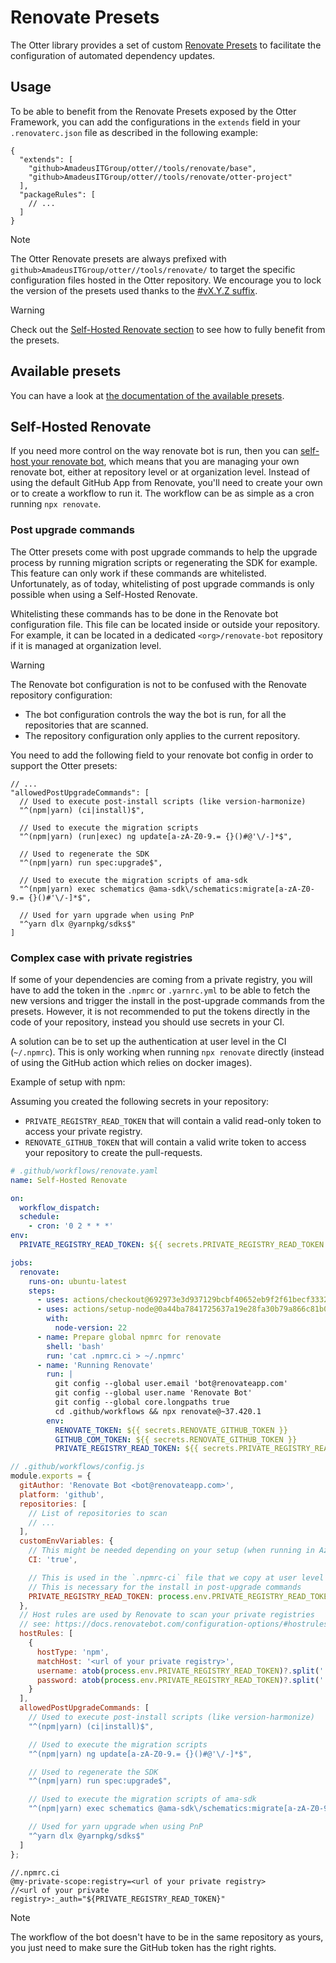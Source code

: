 # Renovate Presets

The Otter library provides a set of custom [Renovate Presets](https://docs.renovatebot.com/config-presets/) to facilitate the configuration of automated dependency updates.

## Usage

To be able to benefit from the Renovate Presets exposed by the Otter Framework, you can add the configurations in the `extends` field in your `.renovaterc.json` file as described in the following example:

```json5
{
  "extends": [
    "github>AmadeusITGroup/otter//tools/renovate/base",
    "github>AmadeusITGroup/otter//tools/renovate/otter-project"
  ],
  "packageRules": [
    // ...
  ]
}
```

> [!NOTE]
> The Otter Renovate presets are always prefixed with `github>AmadeusITGroup/otter//tools/renovate/` to target the specific configuration files hosted in the Otter repository.
> We encourage you to lock the version of the presets used thanks to the [#vX.Y.Z suffix](https://docs.renovatebot.com/config-presets/#preset-hosting).

> [!WARNING]
> Check out the [Self-Hosted Renovate section](#self-hosted-renovate) to see how to fully benefit from the presets.

## Available presets

You can have a look at [the documentation of the available presets](https://github.com/AmadeusITGroup/otter/tree/main/tools/renovate).

## Self-Hosted Renovate

If you need more control on the way renovate bot is run, then you can [self-host your renovate bot](https://docs.renovatebot.com/getting-started/running/#self-hosting-renovate),
which means that you are managing your own renovate bot, either at repository level or at organization level.
Instead of using the default GitHub App from Renovate, you'll need to create your own or to create a workflow to run it.
The workflow can be as simple as a cron running `npx renovate`.

### Post upgrade commands

The Otter presets come with post upgrade commands to help the upgrade process by running migration scripts or regenerating the SDK for example.
This feature can only work if these commands are whitelisted.
Unfortunately, as of today, whitelisting of post upgrade commands is only possible when using a Self-Hosted Renovate.

Whitelisting these commands has to be done in the Renovate bot configuration file. This file can be located inside or outside your repository.
For example, it can be located in a dedicated `<org>/renovate-bot` repository if it is managed at organization level.

> [!WARNING]
> The Renovate bot configuration is not to be confused with the Renovate repository configuration:
> - The bot configuration controls the way the bot is run, for all the repositories that are scanned.
> - The repository configuration only applies to the current repository.

You need to add the following field to your renovate bot config in order to support the Otter presets:
```json5
// ...
"allowedPostUpgradeCommands": [
  // Used to execute post-install scripts (like version-harmonize)
  "^(npm|yarn) (ci|install)$",

  // Used to execute the migration scripts
  "^(npm|yarn) (run|exec) ng update[a-zA-Z0-9.= {}()#@'\/-]*$",

  // Used to regenerate the SDK
  "^(npm|yarn) run spec:upgrade$",

  // Used to execute the migration scripts of ama-sdk
  "^(npm|yarn) exec schematics @ama-sdk\/schematics:migrate[a-zA-Z0-9.= {}()#'\/-]*$",

  // Used for yarn upgrade when using PnP
  "^yarn dlx @yarnpkg/sdks$"
]
```

### Complex case with private registries

If some of your dependencies are coming from a private registry, you will have to add the token in the `.npmrc` or `.yarnrc.yml` to be able to fetch the new versions and trigger the install in the post-upgrade commands from the presets.
However, it is not recommended to put the tokens directly in the code of your repository, instead you should use secrets in your CI.

A solution can be to set up the authentication at user level in the CI (`~/.npmrc`).
This is only working when running `npx renovate` directly (instead of using the GitHub action which relies on docker images).

Example of setup with npm:

Assuming you created the following secrets in your repository:
- `PRIVATE_REGISTRY_READ_TOKEN` that will contain a valid read-only token to access your private registry.
- `RENOVATE_GITHUB_TOKEN` that will contain a valid write token to access your repository to create the pull-requests.

```yaml
# .github/workflows/renovate.yaml
name: Self-Hosted Renovate

on:
  workflow_dispatch:
  schedule:
    - cron: '0 2 * * *'
env:
  PRIVATE_REGISTRY_READ_TOKEN: ${{ secrets.PRIVATE_REGISTRY_READ_TOKEN }}

jobs:
  renovate:
    runs-on: ubuntu-latest
    steps:
      - uses: actions/checkout@692973e3d937129bcbf40652eb9f2f61becf3332 # v4.1.7
      - uses: actions/setup-node@0a44ba7841725637a19e28fa30b79a866c81b0a6 # v4.0.4
        with:
          node-version: 22
      - name: Prepare global npmrc for renovate
        shell: 'bash'
        run: 'cat .npmrc.ci > ~/.npmrc'
      - name: 'Running Renovate'
        run: |
          git config --global user.email 'bot@renovateapp.com'
          git config --global user.name 'Renovate Bot'
          git config --global core.longpaths true
          cd .github/workflows && npx renovate@~37.420.1
        env:
          RENOVATE_TOKEN: ${{ secrets.RENOVATE_GITHUB_TOKEN }}
          GITHUB_COM_TOKEN: ${{ secrets.RENOVATE_GITHUB_TOKEN }}
          PRIVATE_REGISTRY_READ_TOKEN: ${{ secrets.PRIVATE_REGISTRY_READ_TOKEN }}
```

```js
// .github/workflows/config.js
module.exports = {
  gitAuthor: 'Renovate Bot <bot@renovateapp.com>',
  platform: 'github',
  repositories: [
    // List of repositories to scan
    // ...
  ],
  customEnvVariables: {
    // This might be needed depending on your setup (when running in Azure for example or using a docker image)
    CI: 'true',

    // This is used in the `.npmrc-ci` file that we copy at user level
    // This is necessary for the install in post-upgrade commands
    PRIVATE_REGISTRY_READ_TOKEN: process.env.PRIVATE_REGISTRY_READ_TOKEN
  },
  // Host rules are used by Renovate to scan your private registries
  // see: https://docs.renovatebot.com/configuration-options/#hostrules
  hostRules: [
    {
      hostType: 'npm',
      matchHost: '<url of your private registry>',
      username: atob(process.env.PRIVATE_REGISTRY_READ_TOKEN)?.split(':')[0],
      password: atob(process.env.PRIVATE_REGISTRY_READ_TOKEN)?.split(':')[1]
    }
  ],
  allowedPostUpgradeCommands: [
    // Used to execute post-install scripts (like version-harmonize)
    "^(npm|yarn) (ci|install)$",

    // Used to execute the migration scripts
    "^(npm|yarn) ng update[a-zA-Z0-9.= {}()#@'\/-]*$",

    // Used to regenerate the SDK
    "^(npm|yarn) run spec:upgrade$",

    // Used to execute the migration scripts of ama-sdk
    "^(npm|yarn) exec schematics @ama-sdk\/schematics:migrate[a-zA-Z0-9.= {}()#'\/-]*$",

    // Used for yarn upgrade when using PnP
    "^yarn dlx @yarnpkg/sdks$"
  ]
};
```

```text
//.npmrc.ci
@my-private-scope:registry=<url of your private registry>
//<url of your private registry>:_auth="${PRIVATE_REGISTRY_READ_TOKEN}"
```

> [!NOTE]
> The workflow of the bot doesn't have to be in the same repository as yours, you just need to make sure the GitHub token has the right rights.
